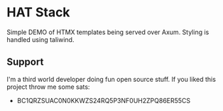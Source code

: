 # HAT Stack 

Simple DEMO of HTMX templates being served over Axum. Styling is handled using taliwind.

## Support 

I'm a third world developer doing fun open source stuff. If you liked this project throw me some sats:

- BC1QRZSUAC0N0KKWZS24RQ5P3NF0UH2ZPQ86ER55CS

